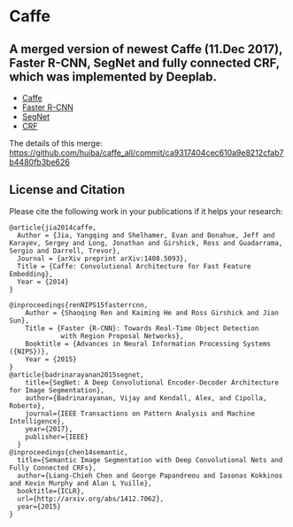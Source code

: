 # Caffe

## A merged version of newest Caffe (11.Dec 2017), Faster R-CNN, SegNet and fully connected CRF, which was implemented by Deeplab.

 - [Caffe](https://github.com/BVLC/caffe) 
- [Faster R-CNN](https://github.com/rbgirshick/py-faster-rcnn) 
- [SegNet](https://github.com/alexgkendall/caffe-segnet)
- [CRF](https://bitbucket.org/deeplab/deeplab-public/)

The details of this merge:
https://github.com/huiba/caffe_all/commit/ca9317404cec610a9e8212cfab7b4480fb3be626

## License and Citation

Please cite the following work in your publications if it helps your research:

    @article{jia2014caffe,
      Author = {Jia, Yangqing and Shelhamer, Evan and Donahue, Jeff and Karayev, Sergey and Long, Jonathan and Girshick, Ross and Guadarrama, Sergio and Darrell, Trevor},
      Journal = {arXiv preprint arXiv:1408.5093},
      Title = {Caffe: Convolutional Architecture for Fast Feature Embedding},
      Year = {2014}
    }

    @inproceedings{renNIPS15fasterrcnn,
        Author = {Shaoqing Ren and Kaiming He and Ross Girshick and Jian Sun},
        Title = {Faster {R-CNN}: Towards Real-Time Object Detection
                 with Region Proposal Networks},
        Booktitle = {Advances in Neural Information Processing Systems ({NIPS})},
        Year = {2015}
    }
    @article{badrinarayanan2015segnet,
        title={SegNet: A Deep Convolutional Encoder-Decoder Architecture for Image Segmentation},
        author={Badrinarayanan, Vijay and Kendall, Alex, and Cipolla, Roberto},
        journal={IEEE Transactions on Pattern Analysis and Machine Intelligence},
        year={2017},
        publisher={IEEE}
      }
	@inproceedings{chen14semantic,
	  title={Semantic Image Segmentation with Deep Convolutional Nets and Fully Connected CRFs},
	  author={Liang-Chieh Chen and George Papandreou and Iasonas Kokkinos and Kevin Murphy and Alan L Yuille},
	  booktitle={ICLR},
	  url={http://arxiv.org/abs/1412.7062},
	  year={2015}
	}
